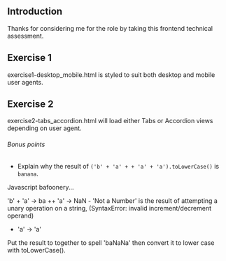 Introduction
---
Thanks for considering me for the role by taking this frontend technical assessment.

Exercise 1
---
exercise1-desktop_mobile.html is styled to suit both desktop and mobile user agents.

Exercise 2
---
exercise2-tabs_accordion.html will load either Tabs or Accordion views depending on user agent.

###### Bonus points
* Explain why the result of `('b' + 'a' + + 'a' + 'a').toLowerCase()` is `banana`.

Javascript bafoonery...

'b' + 'a' -> ba
++ 'a' -> NaN - 'Not a Number' is the result of attempting a unary operation on a string, (SyntaxError: invalid increment/decrement operand)
+ 'a' -> 'a'

Put the result to together to spell 'baNaNa' then convert it to lower case with toLowerCase().
